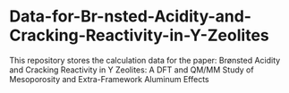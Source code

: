 # Data-for-Br-nsted-Acidity-and-Cracking-Reactivity-in-Y-Zeolites
This repository stores the calculation data for the paper: Brønsted Acidity and Cracking Reactivity in Y Zeolites: A DFT and QM/MM Study of Mesoporosity and Extra-Framework Aluminum Effects
